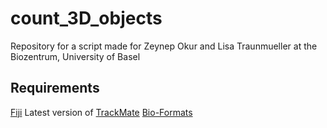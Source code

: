 # count_3D_objects

Repository for a script made for Zeynep Okur and Lisa Traunmueller at the Biozentrum, University of Basel

## Requirements

[Fiji](https://www.nature.com/articles/nmeth.2019)
Latest version of [TrackMate](https://www.biorxiv.org/content/10.1101/2021.09.03.458852v2)
[Bio-Formats](doi:10.1083/jcb.201004104)

